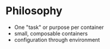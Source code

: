 # Philosophy
 - One "task" or purpose per container
 - small, composable containers
 - configuration through environment

